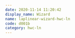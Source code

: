 ```yaml
---
date: 2020-11-14 11:20:42
display_name: Wizard
name: laplinear-wizard-hwc-ln
code: d001b
category: hwc-ln
---
```

